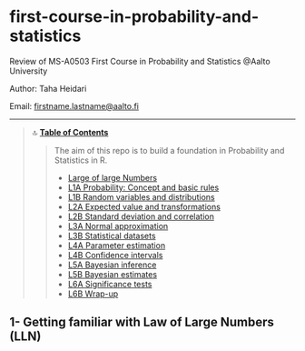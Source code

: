 # first-course-in-probability-and-statistics
Review of MS-A0503 First Course in Probability and Statistics @Aalto University

Author: Taha Heidari

Email: firstname.lastname@aalto.fi

---

<a id='TOC'></a>

>🔝	<a href='#TOC'><b>Table of Contents</b></a>
>> The aim of this repo is to build a foundation in Probability and Statistics in R. 
>> * <a href='#1.0'> Large of large Numbers</a>
>> * <a href='#1.0'> L1A Probability: Concept and basic rules</a>
>> * <a href='#1.0'> L1B Random variables and distributions</a>
>> * <a href='#1.0'> L2A Expected value and transformations</a>
>> * <a href='#1.0'> L2B Standard deviation and correlation</a>
>> * <a href='#1.0'> L3A Normal approximation</a>
>> * <a href='#1.0'> L3B Statistical datasets</a>
>> * <a href='#1.0'> L4A Parameter estimation</a>
>> * <a href='#1.0'> L4B Confidence intervals</a>
>> * <a href='#1.0'> L5A Bayesian inference</a>
>> * <a href='#1.0'> L5B Bayesian estimates</a>
>> * <a href='#1.0'> L6A Significance tests</a>
>> * <a href='#1.0'> L6B Wrap-up</a>


<a id='1.0'></a>
## 1- Getting familiar with Law of Large Numbers (LLN)
